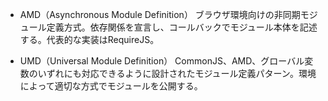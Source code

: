 - AMD（Asynchronous Module Definition）
  ブラウザ環境向けの非同期モジュール定義方式。依存関係を宣言し、コールバックでモジュール本体を記述する。代表的な実装はRequireJS。

- UMD（Universal Module Definition）
  CommonJS、AMD、グローバル変数のいずれにも対応できるように設計されたモジュール定義パターン。環境によって適切な方式でモジュールを公開する。
